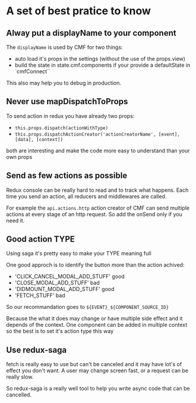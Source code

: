 # A set of best pratice to know

## Alway put a displayName to your component

The `displayName` is used by CMF for two things:

* auto load it's props in the settings (without the use of the props.view)
* build the state in state.cmf.components if your provide a defaultState in `cmfConnect``

This also may help you to debug in production.

## Never use mapDispatchToProps

To send action in redux you have already two props:

* `this.props.dispatch(actionWithType)`
* `this.props.dispatchActionCreator('actionCreatorName', [event], [data], [context])`

both are interesting and make the code more easy to understand than your own props

## Send as few actions as possible

Redux console can be really hard to read and to track what happens.
Each time you send an action, all reducers and middlewares are called.

For example the `api.actions.http` action creator of CMF can send multiple
actions at every stage of an http request.
So add the onSend only if you need it.

## Good action TYPE

Using saga it's pretty easy to make your TYPE meaning full

One good approch is to identify the button more than the action achived:

* 'CLICK_CANCEL_MODAL_ADD_STUFF' good
* 'CLOSE_MODAL_ADD_STUFF' bad
* 'DIDMOUNT_MODAL_ADD_STUFF' good
* 'FETCH_STUFF' bad

So our recommandation goes to `${EVENT}_${COMPONENT_SOURCE_ID}`

Because the what it does may change or have multiple side effect and it depends
of the context.
One component can be added in multiple context so the best is to set it's action type this way


## Use redux-saga

fetch is really easy to use but can't be canceled and it may have lot's of effect you don't want.
A user may change screen fast, or a request can be really slow.

So redux-saga is a really well tool to help you write async code that can be cancelled.

